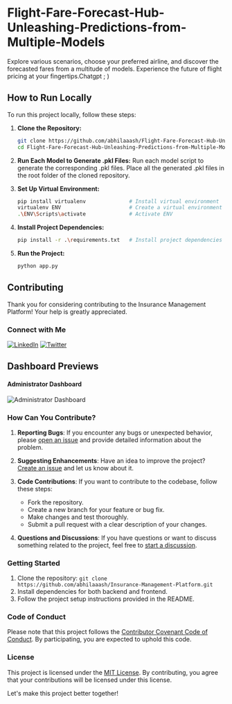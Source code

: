 # Flight-Fare-Forecast-Hub-Unleashing-Predictions-from-Multiple-Models
Explore various scenarios, choose your preferred airline, and discover the forecasted fares from a multitude of models. Experience the future of flight pricing at your fingertips.Chatgpt ; )


## How to Run Locally

To run this project locally, follow these steps:

1. **Clone the Repository:**
   ```bash
   git clone https://github.com/abhilaaash/Flight-Fare-Forecast-Hub-Unleashing-Predictions-from-Multiple-Models.git
   cd Flight-Fare-Forecast-Hub-Unleashing-Predictions-from-Multiple-Models

2. **Run Each Model to Generate .pkl Files:**
Run each model script to generate the corresponding .pkl files. Place all the generated .pkl files in the root folder of the cloned repository.

3. **Set Up Virtual Environment:**
    ```bash
    pip install virtualenv              # Install virtual environment        
    virtualenv ENV                      # Create a virtual environment named ENV
    .\ENV\Scripts\activate              # Activate ENV

4. **Install Project Dependencies:**
    ```bash
    pip install -r .\requirements.txt   # Install project dependencies

5. **Run the Project:**
    ```bash
    python app.py


## Contributing

Thank you for considering contributing to the Insurance Management Platform! Your help is greatly appreciated.
### Connect with Me

[![LinkedIn](https://img.shields.io/badge/-LinkedIn-222222?style=flat-square&logo=linkedin&logoColor=white)](https://www.linkedin.com/in/your-linkedin-profile/)
[![Twitter](https://img.shields.io/badge/-Twitter-222222?style=flat-square&logo=twitter&logoColor=white)](https://twitter.com/your-twitter-handle)

## Dashboard Previews

#### Administrator Dashboard

![Administrator Dashboard](FFP.gif)


### How Can You Contribute?

1. **Reporting Bugs**: If you encounter any bugs or unexpected behavior, please [open an issue](https://github.com/abhilaaash/Insurance-Management-Platform/issues) and provide detailed information about the problem.

2. **Suggesting Enhancements**: Have an idea to improve the project? [Create an issue](https://github.com/abhilaaash/Insurance-Management-Platform/issues) and let us know about it.

3. **Code Contributions**: If you want to contribute to the codebase, follow these steps:
   - Fork the repository.
   - Create a new branch for your feature or bug fix.
   - Make changes and test thoroughly.
   - Submit a pull request with a clear description of your changes.

4. **Questions and Discussions**: If you have questions or want to discuss something related to the project, feel free to [start a discussion](https://github.com/abhilaaash/Insurance-Management-Platform/discussions).

### Getting Started

1. Clone the repository: `git clone https://github.com/abhilaaash/Insurance-Management-Platform.git`
2. Install dependencies for both backend and frontend.
3. Follow the project setup instructions provided in the README.

### Code of Conduct

Please note that this project follows the [Contributor Covenant Code of Conduct](CODE_OF_CONDUCT.md). By participating, you are expected to uphold this code.

### License

This project is licensed under the [MIT License](LICENSE). By contributing, you agree that your contributions will be licensed under this license.

Let's make this project better together!

